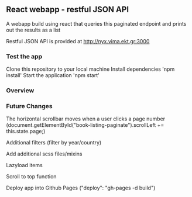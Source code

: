## React webapp - restful JSON API

A webapp build using react that queries this paginated endpoint and prints out the results as a list

Restful JSON API is provided at http://nyx.vima.ekt.gr:3000

### Test the app

Clone this repository to your local machine
Install dependencies 'npm install'
Start the application 'npm start'

### Overview



### Future Changes
The horizontal scrollbar moves when a user clicks a page number (document.getElementById("book-listing-paginate").scrollLeft += this.state.page;)

Additional filters (filter by year/country)

Add additional scss files/mixins

Lazyload items

Scroll to top function

Deploy app into Github Pages ("deploy": "gh-pages -d build")
